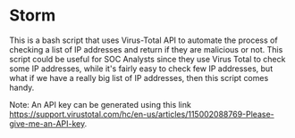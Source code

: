 # Storm
This is a bash script that uses Virus-Total API to automate the process of checking a list of IP addresses and return if they are malicious or not. This script could be useful for SOC Analysts since they use Virus Total to check some IP addresses, while it's fairly easy to check few IP addresses, but what if we have a really big list of IP addresses, then this script comes handy. 

Note:
An API key can be generated using this link https://support.virustotal.com/hc/en-us/articles/115002088769-Please-give-me-an-API-key. 

